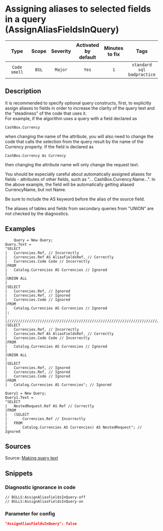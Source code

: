 # Assigning aliases to selected fields in a query (AssignAliasFieldsInQuery)

|     Type     | Scope | Severity |    Activated<br>by default    |    Minutes<br>to fix    |                       Tags                       |
|:------------:|:-----:|:--------:|:-----------------------------:|:-----------------------:|:------------------------------------------------:|
| `Code smell` | `BSL` | `Major`  |             `Yes`             |           `1`           |       `standard`<br>`sql`<br>`badpractice`       |

<!-- Блоки выше заполняются автоматически, не трогать -->
## Description
<!-- Описание диагностики заполняется вручную. Необходимо понятным языком описать смысл и схему работу -->

It is recommended to specify optional query constructs, first, to explicitly assign aliases to fields in order to increase the clarity of the query text and the "steadiness" of the code that uses it.  
For example, if the algorithm uses a query with a field declared as

```bsl
CashBox.Currency
```
when changing the name of the attribute, you will also need to change the code that calls the selection from the query result by the name of the Currency property. If the field is declared as

```bsl
CashBox.Currency As Currency
```
then changing the attribute name will only change the request text.

You should be especially careful about automatically assigned aliases for fields - attributes of other fields, such as "... CashBox.Currency.Name...". In the above example, the field will be automatically getting aliased CurrencyName, but not Name.

Be sure to include the AS keyword before the alias of the source field.

The aliases of tables and fields from secondary queries from "UNION" are not checked by the diagnostics.

## Examples
<!-- В данном разделе приводятся примеры, на которые диагностика срабатывает, а также можно привести пример, как можно исправить ситуацию -->

```bsl   
    Query = New Query;
Query.Text =
"SELECT
|   Currencies.Ref, // Incorrectly
|   Currencies.Ref AS AliasFieldsRef, // Correctly
|   Currencies.Code Code // Incorrectly
|FROM
|   Catalog.Currencies AS Currencies // Ignored
|
|UNION ALL
|
|SELECT
|   Currencies.Ref, // Ignored
|   Currencies.Ref, // Ignored
|   Currencies.Code // Ignored
|FROM
|   Catalog.Currencies AS Currencies // Ignored
|;
|
|////////////////////////////////////////////////////////////////////////////////
|SELECT
|   Currencies.Ref, // Incorrectly
|   Currencies.Ref AS AliasFieldsRef, // Correctly
|   Currencies.Code Code // Incorrectly
|FROM
|   Catalog.Currencies AS Currencies // Ignored
|
|UNION ALL
|
|SELECT
|   Currencies.Ref, // Ignored
|   Currencies.Ref, // Ignored
|   Currencies.Code // Ignored
|FROM
|   Catalog.Currencies AS Currencies"; // Ignored

Query1 = New Query;
Query1.Text =
"SELECT
|   NestedRequest.Ref AS Ref // Correctly
|FROM
|   (SELECT
|       Currencies.Ref // Incorrectly
|   FROM
|       Catalog.Currencies AS Currencies) AS NestedRequest"; // Ignored 
```

## Sources
<!-- Необходимо указывать ссылки на все источники, из которых почерпнута информация для создания диагностики -->
Source: [Making query text](https://its.1c.ru/db/v8std#content:437:hdoc)
<!-- Примеры источников

* Источник: [Стандарт: Тексты модулей](https://its.1c.ru/db/v8std#content:456:hdoc)
* Полезная информация: [Отказ от использования модальных окон](https://its.1c.ru/db/metod8dev#content:5272:hdoc)
* Источник: [Cognitive complexity, ver. 1.4](https://www.sonarsource.com/docs/CognitiveComplexity.pdf) -->

## Snippets

<!-- Блоки ниже заполняются автоматически, не трогать -->
### Diagnostic ignorance in code

```bsl
// BSLLS:AssignAliasFieldsInQuery-off
// BSLLS:AssignAliasFieldsInQuery-on
```

### Parameter for config

```json
"AssignAliasFieldsInQuery": false
```
